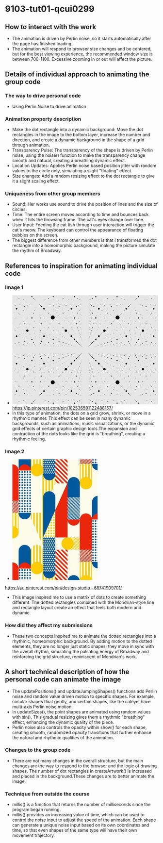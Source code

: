 # 9103-tut01-qcui0299
## How to interact with the work
- The animation is driven by Perlin noise, so it starts automatically after the page has finished loading.
- The animation will respond to browser size changes and be centered, but for the best viewing experience, the recommended window size is between 700-1100. Excessive zooming in or out will affect the picture.
## Details of individual approach to animating the group code
### The way to drive personal code
- Using Perlin Noise to drive animation
### Animation property description
- Make the dot rectangle into a dynamic background: Move the dot rectangles in the image to the bottom layer, increase the number and direction, and create a dynamic background in the shape of a grid through animation.
- Transparency Pulse: The transparency of the shape is driven by Perlin noise, using the noise() function to make the transparency change smooth and natural, creating a breathing dynamic effect.
- Location Updates: Applies Perlin noise based position jitter with random values ​​to the circle only, simulating a slight "floating" effect.
- Size changes: Add a random resizing effect to the dot rectangle to give it a slight scaling effect.
### Uniqueness from other group members
- Sound: Her works use sound to drive the position of lines and the size of circles.
- Time: The entire screen moves according to time and bounces back when it hits the browsing frame. The cat's eyes change over time.
- User Input: Feeding the cat fish through user interaction will trigger the cat's meow. The keyboard can control the appearance of floating bubbles on the screen.
- The biggest difference from other members is that I transformed the dot rectangle into a homomorphic background, making the picture simulate the rhythm of Broadway.
## References to inspiration for animating individual code
 ### Image 1
 - ![img of example](img/1.gif)
https://jp.pinterest.com/pin/182536591122488157/
 - In this type of animation, the dots on a grid grow, shrink, or move in a rhythmic manner. This effect can be seen in many dynamic backgrounds, such as animations, music visualizations, or the dynamic grid effects of certain graphic design tools.The expansion and contraction of the dots looks like the grid is "breathing", creating a rhythmic feeling.
 ### Image 2
 - ![img of example](img/1.png)

 https://au.pinterest.com/pin/design-studio--68741909701/
- This image inspired me to use a matrix of dots to create something different. The dotted rectangles combined with the Mondrian-style line and rectangle layout create an effect that feels both modern and dynamic.
### How did they affect my submissions
- These two concepts inspired me to animate the dotted rectangles into a rhythmic, homeomorphic background. By adding motion to the dotted elements, they are no longer just static shapes; they move in sync with the overall rhythm, simulating the pulsating energy of Broadway and reinforcing the grid structure, reminiscent of Mondrian's work.
## A short technical description of how the personal code can animate the image
- The updatePositions() and updateJumpingShapes() functions add Perlin noise and random value driven motion to specific shapes. For example, circular shapes float gently, and certain shapes, like the cateye, have multi-axis Perlin noise motion. 
- In updateSizes(), the point shapes are animated using random values ​​with sin(). This gradual resizing gives them a rhythmic "breathing" effect, enhancing the dynamic quality of the piece.
- Perlin noise also controls the opacity within show() for each shape, creating smooth, randomized opacity transitions that further enhance the natural and rhythmic qualities of the animation.
### Changes to the group code
- There are not many changes in the overall structure, but the main changes are the way to respond to the browser and the logic of drawing shapes. The number of dot rectangles in createArtwork() is increased and placed in the background.These changes are to better animate the image.
###  Technique from outside the course
- millis() is a function that returns the number of milliseconds since the program began running.
- millis() provides an increasing value of time, which can be used to control the noise input to adjust the speed of the animation. Each shape can generate a unique noise input based on its own coordinates and time, so that even shapes of the same type will have their own movement trajectory.